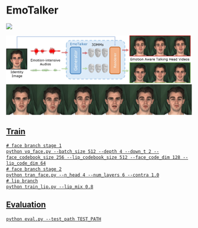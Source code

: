 # EmoTalker

<a href='https://emotalker.s3.amazonaws.com/index.html'><img src='https://img.shields.io/badge/Project-Page-blue'></a>

<img src='assets/teaser.jpg' style="width: 500pt;">

<div style="display: flex; flex-direction: row;">
  <div style="flex: 1;">
    <a href='https://emotalker.s3.amazonaws.com/index.html'><img src="assets/emotalker.gif" alt="First GIF" style="width: 500pt;">
  </div>
</div>

## Train

```
# face branch stage 1
python vq_face.py --batch_size 512 --depth 4 --down_t 2 --face_codebook_size 256 --lip_codebook_size 512 --face_code_dim 128 --lip_code_dim 64
# face branch stage 2
python tran_face.py --n_head 4 --num_layers 6 --contra 1.0
# lip branch
python train_lip.py --lip_mix 0.8
```

## Evaluation

```
python eval.py --test_path TEST_PATH
```
